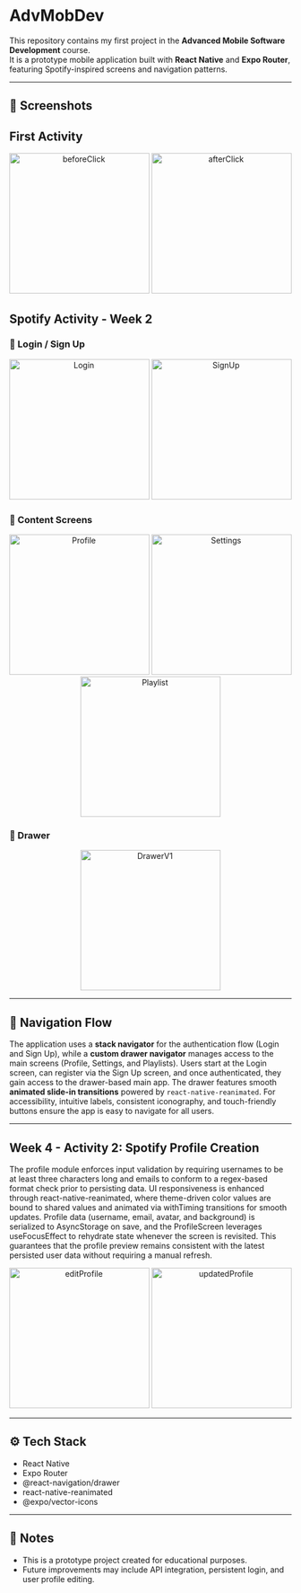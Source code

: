 # AdvMobDev  

This repository contains my first project in the **Advanced Mobile Software Development** course.  
It is a prototype mobile application built with **React Native** and **Expo Router**, featuring Spotify-inspired screens and navigation patterns.  

---

## 📱 Screenshots  

## First Activity

<p align="center">
  <img width="250" alt="beforeClick" src="https://github.com/user-attachments/assets/0c610a34-aa15-4cf8-98ff-8bdad339daca" />
  <img width="250" alt="afterClick" src="https://github.com/user-attachments/assets/2fc9766d-6b89-4056-9108-4adc608ab02e" />
</p>

## Spotify Activity - Week 2

### 🔑 Login / Sign Up  
<p align="center">
  <img src="https://github.com/user-attachments/assets/f7fa34b3-fdc7-46e6-986f-d6ce3c146c01" alt="Login" width="250" />
  <img src="https://github.com/user-attachments/assets/ba48cc8d-c0ec-429d-af83-a12f3cd4c32c" alt="SignUp" width="250" />
</p>

### 📂 Content Screens  
<p align="center">
  <img src="https://github.com/user-attachments/assets/a409dc52-c2e8-41a5-b1a2-1f1e35d4dfb7" alt="Profile" width="250" />
  <img src="https://github.com/user-attachments/assets/7347f7da-98d5-4f2a-8137-3fe006e3ed3e" alt="Settings" width="250" />
  <img src="https://github.com/user-attachments/assets/668988a9-0a9e-4ddc-9756-77bb05a587de" alt="Playlist" width="250" />
</p>

### 📑 Drawer  
<p align="center">
  <img src="https://github.com/user-attachments/assets/67fcd084-6eb5-4da9-b3ee-cc588bf56677" alt="DrawerV1" width="250" />
</p>

---

## 🧭 Navigation Flow  
The application uses a **stack navigator** for the authentication flow (Login and Sign Up), while a **custom drawer navigator** manages access to the main screens (Profile, Settings, and Playlists). Users start at the Login screen, can register via the Sign Up screen, and once authenticated, they gain access to the drawer-based main app. The drawer features smooth **animated slide-in transitions** powered by `react-native-reanimated`. For accessibility, intuitive labels, consistent iconography, and touch-friendly buttons ensure the app is easy to navigate for all users.  

---

## Week 4 - Activity 2: Spotify Profile Creation
The profile module enforces input validation by requiring usernames to be at least three characters long and emails to conform to a regex-based format check prior to persisting data. UI responsiveness is enhanced through react-native-reanimated, where theme-driven color values are bound to shared values and animated via withTiming transitions for smooth updates. Profile data (username, email, avatar, and background) is serialized to AsyncStorage on save, and the ProfileScreen leverages useFocusEffect to rehydrate state whenever the screen is revisited. This guarantees that the profile preview remains consistent with the latest persisted user data without requiring a manual refresh.

<p align="center">
  <img width="250" alt="editProfile" src="https://github.com/user-attachments/assets/290c05d1-b73c-4a04-9835-e2c6a4f10317" />
  <img width="250"alt="updatedProfile" src="https://github.com/user-attachments/assets/355608fa-f23b-430d-923a-61c800e3e946" />
</p>

---

## ⚙️ Tech Stack  
- React Native  
- Expo Router  
- @react-navigation/drawer  
- react-native-reanimated  
- @expo/vector-icons  

---

## 📌 Notes  
- This is a prototype project created for educational purposes.  
- Future improvements may include API integration, persistent login, and user profile editing.  
